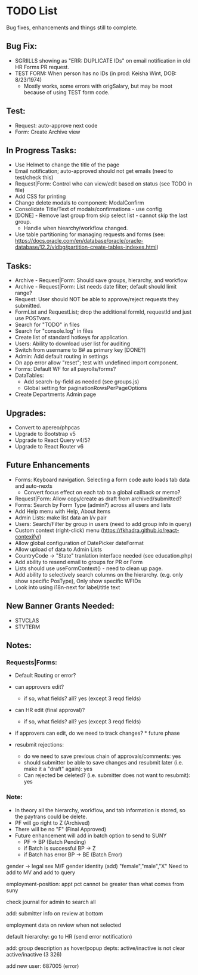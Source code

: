 # TODO List
Bug fixes, enhancements and things still to complete.

## Bug Fix:
  * SGRIILLS showing as "ERR: DUPLICATE IDs" on email notification in old HR Forms PR request.
  * TEST FORM: When person has no IDs (in prod: Keisha Wint, DOB: 8/23/1974)
    - Mostly works, some errors with origSalary, but may be moot because of using TEST form code.

## Test:
  * Request: auto-approve next code
  * Form: Create Archive view

## In Progress Tasks:
  * Use Helmet to change the title of the page
  * Email notification; auto-approved should not get emails (need to test/check this)
  * Request|Form: Control who can view/edit based on status (see TODO in file)
  * Add CSS for printing
  * Change delete modals to component: ModalConfirm
  * Consolidate Title/Text of modals/confirmations - use config
  * [DONE] - Remove last group from skip select list - cannot skip the last group.
    - Handle when hiearchy/workflow changed.
  * Use table partitioning for managing requests and forms (see: https://docs.oracle.com/en/database/oracle/oracle-database/12.2/vldbg/partition-create-tables-indexes.html)
  
## Tasks: 
  * Archive - Request|Form: Should save groups, hierarchy, and workflow
  * Archive - Request|Form: List needs date filter; default should limit range?
  * Request: User should NOT be able to approve/reject requests they submitted.
  * FormList and RequestList; drop the additional formId, requestId and just use POSTvars.
  * Search for "TODO" in files
  * Search for "console.log" in files
  * Create list of standard hotkeys for application.
  * Users: Ability to download user list for auditing
  * Switch from username to B# as primary key [DONE?]
  * Admin: Add default routing in settings
  * On app error allow "reset"; test with undefined import component.
  * Forms: Default WF for all payrolls/forms?
  * DataTables:
    - Add search-by-field as needed (see groups.js)
    - Global setting for paginationRowsPerPageOptions
  * Create Departments Admin page    

## Upgrades:
  * Convert to apereo/phpcas
  * Upgrade to Bootstrap v5
  * Upgrade to React Query v4/5?
  * Upgrade to React Router v6

## Future Enhancements
  * Forms: Keyboard navigation.  Selecting a form code auto loads tab data and auto-nexts
    - Convert focus effect on each tab to a global callback or memo?
  * Request|Form: Allow copy/create as draft from archived/submitted?
  * Forms: Search by Form Type (admin?) across all users and lists
  * Add Help menu with Help, About items
  * Admin Lists: make list data an l/v pair
  * Users: Search/Filter by group in users (need to add group info in query)
  * Custom context (right-click) menu (https://fkhadra.github.io/react-contexify/)
  * Allow global configuration of DatePicker dateFormat
  * Allow upload of data to Admin Lists
  * CountryCode -> "State" tranlation interface needed (see education.php)
  * Add ability to resend email to groups for PR or Form
  * Lists should use useFormContext() - need to clean up page.
  * Add ability to selectively search columns on the hierarchy. (e.g. only show specific PosType), Only show specific WFIDs
  * Look into using i18n-next for label/title text

## New Banner Grants Needed:
  * STVCLAS
  * STVTERM

## Notes:
### Requests|Forms: 
  * Default Routing or error?

  * can approvers edit?
    * if so, what fields? all? yes (except 3 reqd fields)
  * can HR edit (final approval)?
    * if so, what fields? all? yes (except 3 reqd fields)
  * if approvers can edit, do we need to track changes?
        * future phase
  * resubmit rejections: 
    * do we need to save previous chain of approvals/comments: yes
    * should submitter be able to save changes and resubmit later (i.e. make it a "draft" again): yes
    * Can rejected be deleted? (i.e. submitter does not want to resubmit): yes

### Note: 
  * In theory all the hierarchy, workflow, and tab information is stored, so the paytrans could be delete.
  * PF will go right to Z (Archived)
  * There will be no "F" (Final Approved)
  * Future enhancement will add in batch option to send to SUNY
    * PF -> BP (Batch Pending)
    * if Batch is successful BP -> Z
    * if Batch has error BP -> BE (Batch Error)

gender -> legal sex M/F
gender identity (add)
"female","male","X"
Need to add to MV and add to query

employment-position: appt pct cannot be greater than what comes from suny

check journal for admin to search all

add: submitter info on review at bottom

employment data on review when not selected

default hierarchy: go to HR (send error notification)

add: group description as hover/popup
depts: active/inactive is not clear active/inactive (3 326)

add new user: 687005 (error)

